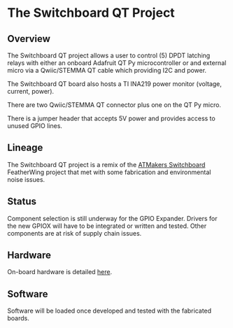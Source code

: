 # The Switchboard QT Project

## Overview

The Switchboard QT project allows a user to control (5) DPDT latching relays with either an onboard Adafruit QT Py microcontroller or and external micro via a Qwiic/STEMMA QT cable which providing I2C and power.

The Switchboard QT board also hosts a TI INA219 power monitor (voltage, current, power).

There are two Qwiic/STEMMA QT connector plus one on the QT Py micro.

There is a jumper header that accepts 5V power and provides access to unused GPIO lines.

## Lineage

The Switchboard QT project is a remix of the [ATMakers Switchboard](https://github.com/ATMakersOrg/ATMakers-Hardware/tree/master/SwitchBoard) FeatherWing project that met with some fabrication and environmental noise issues.

## Status

Component selection is still underway for the GPIO Expander. Drivers for the new GPIOX will have to be integrated or written and tested. Other components are at risk of supply chain issues.

## Hardware

On-board hardware is detailed [here](./hardware/Switchboard-QT-Hardware.md).

## Software

Software will be loaded once developed and tested with the fabricated boards.

